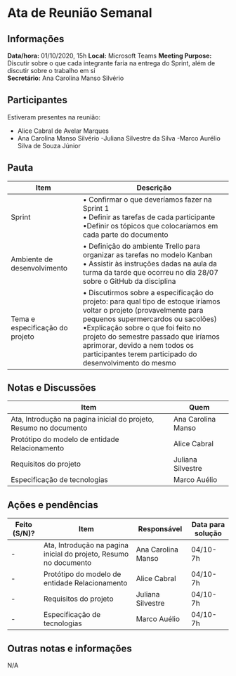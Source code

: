 # Ata de Reunião Semanal

## Informações
**Data/hora:** 01/10/2020, 15h 
**Local:** Microsoft Teams 
**Meeting Purpose:** Discutir sobre o que cada integrante faria na entrega do Sprint, além de discutir sobre o trabalho em si  
**Secretário:** Ana Carolina Manso Silvério   

## Participantes
Estiveram presentes na reunião:
- Alice Cabral de Avelar Marques
- Ana Carolina Manso Silvério
-Juliana Silvestre da Silva
-Marco Aurélio Silva de Souza Júnior

## Pauta

Item | Descrição
---- | ----
Sprint | • Confirmar o que deveríamos fazer na Sprint 1<br>• Definir as tarefas de cada participante <br>•Definir os tópicos que colocaríamos em cada parte do documento<br>
Ambiente de desenvolvimento | • Definição do ambiente Trello para organizar as tarefas no modelo Kanban<br>• Assistir às instruções dadas na aula da turma da tarde que ocorreu no dia 28/07 sobre o GitHub da disciplina<br>
Tema e especificação do projeto | • Discutirmos sobre a especificação do projeto: para qual tipo de estoque iríamos voltar o projeto (provavelmente para pequenos supermercardos ou sacolões)<br>•Explicação sobre o que foi feito no projeto do semestre passado que iríamos aprimorar, devido a nem todos os participantes terem participado do desenvolvimento do mesmo<br>

## Notas e Discussões

Item |Quem
---- | ----
Ata, Introdução na pagina inicial do projeto, Resumo no documento  | Ana Carolina Manso | <br>
Protótipo do modelo de entidade Relacionamento | Alice Cabral |<br>
Requisitos do projeto | Juliana Silvestre | <br>
Especificação de tecnologias| Marco Auélio | <br>

## Ações e pendências
| Feito (S/N)? | Item | Responsável | Data para solução |
---- | ---- | ---- | ----
| - | Ata, Introdução na pagina inicial do projeto, Resumo no documento  | Ana Carolina Manso | 04/10- 7h |<br>
| - | Protótipo do modelo de entidade Relacionamento | Alice Cabral | 04/10- 7h |<br>
| - |Requisitos do projeto | Juliana Silvestre | 04/10- 7h |<br>
| - | Especificação de tecnologias| Marco Auélio | 04/10- 7h |<br>


## Outras notas e informações
N/A

